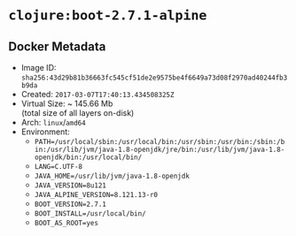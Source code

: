# `clojure:boot-2.7.1-alpine`

## Docker Metadata

- Image ID: `sha256:43d29b81b36663fc545cf51de2e9575be4f6649a73d08f2970ad40244fb3b9da`
- Created: `2017-03-07T17:40:13.434508325Z`
- Virtual Size: ~ 145.66 Mb  
  (total size of all layers on-disk)
- Arch: `linux`/`amd64`
- Environment:
  - `PATH=/usr/local/sbin:/usr/local/bin:/usr/sbin:/usr/bin:/sbin:/bin:/usr/lib/jvm/java-1.8-openjdk/jre/bin:/usr/lib/jvm/java-1.8-openjdk/bin:/usr/local/bin/`
  - `LANG=C.UTF-8`
  - `JAVA_HOME=/usr/lib/jvm/java-1.8-openjdk`
  - `JAVA_VERSION=8u121`
  - `JAVA_ALPINE_VERSION=8.121.13-r0`
  - `BOOT_VERSION=2.7.1`
  - `BOOT_INSTALL=/usr/local/bin/`
  - `BOOT_AS_ROOT=yes`
